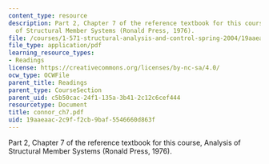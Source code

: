 ```yaml
---
content_type: resource
description: Part 2, Chapter 7 of the reference textbook for this course, Analysis
  of Structural Member Systems (Ronald Press, 1976).
file: /courses/1-571-structural-analysis-and-control-spring-2004/19aaeaac2c9ff2cb9baf5546660d863f_connor_ch7.pdf
file_type: application/pdf
learning_resource_types:
- Readings
license: https://creativecommons.org/licenses/by-nc-sa/4.0/
ocw_type: OCWFile
parent_title: Readings
parent_type: CourseSection
parent_uid: c5b50cac-24f1-135a-3b41-2c12c6cef444
resourcetype: Document
title: connor_ch7.pdf
uid: 19aaeaac-2c9f-f2cb-9baf-5546660d863f
---
```

Part 2, Chapter 7 of the reference textbook for this course, Analysis of Structural Member Systems (Ronald Press, 1976).
